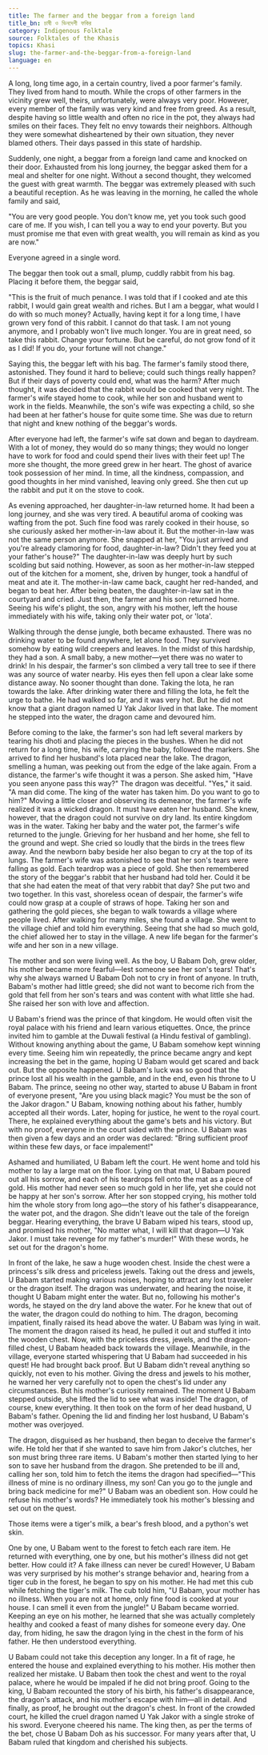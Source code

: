 ```yaml
---
title: The farmer and the beggar from a foreign land
title_bn: চাষী ও ভিনদেশী ফকির
category: Indigenous Folktale
source: Folktales of the Khasis
topics: Khasi
slug: the-farmer-and-the-beggar-from-a-foreign-land
language: en
---
```


A long, long time ago, in a certain country, lived a poor farmer's family. They lived from hand to mouth. While the crops of other farmers in the vicinity grew well, theirs, unfortunately, were always very poor. However, every member of the family was very kind and free from greed. As a result, despite having so little wealth and often no rice in the pot, they always had smiles on their faces. They felt no envy towards their neighbors. Although they were somewhat disheartened by their own situation, they never blamed others. Their days passed in this state of hardship.

Suddenly, one night, a beggar from a foreign land came and knocked on their door. Exhausted from his long journey, the beggar asked them for a meal and shelter for one night. Without a second thought, they welcomed the guest with great warmth. The beggar was extremely pleased with such a beautiful reception. As he was leaving in the morning, he called the whole family and said,

"You are very good people. You don't know me, yet you took such good care of me. If you wish, I can tell you a way to end your poverty. But you must promise me that even with great wealth, you will remain as kind as you are now."

Everyone agreed in a single word.

The beggar then took out a small, plump, cuddly rabbit from his bag. Placing it before them, the beggar said,

"This is the fruit of much penance. I was told that if I cooked and ate this rabbit, I would gain great wealth and riches. But I am a beggar, what would I do with so much money? Actually, having kept it for a long time, I have grown very fond of this rabbit. I cannot do that task. I am not young anymore, and I probably won't live much longer. You are in great need, so take this rabbit. Change your fortune. But be careful, do not grow fond of it as I did! If you do, your fortune will not change."

Saying this, the beggar left with his bag. The farmer's family stood there, astonished. They found it hard to believe; could such things really happen? But if their days of poverty could end, what was the harm? After much thought, it was decided that the rabbit would be cooked that very night. The farmer's wife stayed home to cook, while her son and husband went to work in the fields. Meanwhile, the son's wife was expecting a child, so she had been at her father's house for quite some time. She was due to return that night and knew nothing of the beggar's words.

After everyone had left, the farmer's wife sat down and began to daydream. With a lot of money, they would do so many things; they would no longer have to work for food and could spend their lives with their feet up! The more she thought, the more greed grew in her heart. The ghost of avarice took possession of her mind. In time, all the kindness, compassion, and good thoughts in her mind vanished, leaving only greed. She then cut up the rabbit and put it on the stove to cook.

As evening approached, her daughter-in-law returned home. It had been a long journey, and she was very tired. A beautiful aroma of cooking was wafting from the pot. Such fine food was rarely cooked in their house, so she curiously asked her mother-in-law about it. But the mother-in-law was not the same person anymore. She snapped at her, "You just arrived and you're already clamoring for food, daughter-in-law? Didn't they feed you at your father's house?" The daughter-in-law was deeply hurt by such scolding but said nothing. However, as soon as her mother-in-law stepped out of the kitchen for a moment, she, driven by hunger, took a handful of meat and ate it. The mother-in-law came back, caught her red-handed, and began to beat her. After being beaten, the daughter-in-law sat in the courtyard and cried. Just then, the farmer and his son returned home. Seeing his wife's plight, the son, angry with his mother, left the house immediately with his wife, taking only their water pot, or 'lota'.

Walking through the dense jungle, both became exhausted. There was no drinking water to be found anywhere, let alone food. They survived somehow by eating wild creepers and leaves. In the midst of this hardship, they had a son. A small baby, a new mother—yet there was no water to drink! In his despair, the farmer's son climbed a very tall tree to see if there was any source of water nearby. His eyes then fell upon a clear lake some distance away. No sooner thought than done. Taking the lota, he ran towards the lake. After drinking water there and filling the lota, he felt the urge to bathe. He had walked so far, and it was very hot. But he did not know that a giant dragon named U Yak Jakor lived in that lake. The moment he stepped into the water, the dragon came and devoured him.

Before coming to the lake, the farmer's son had left several markers by tearing his dhoti and placing the pieces in the bushes. When he did not return for a long time, his wife, carrying the baby, followed the markers. She arrived to find her husband's lota placed near the lake. The dragon, smelling a human, was peeking out from the edge of the lake again. From a distance, the farmer's wife thought it was a person. She asked him, "Have you seen anyone pass this way?" The dragon was deceitful. "Yes," it said. "A man did come. The king of the water has taken him. Do you want to go to him?" Moving a little closer and observing its demeanor, the farmer's wife realized it was a wicked dragon. It must have eaten her husband. She knew, however, that the dragon could not survive on dry land. Its entire kingdom was in the water. Taking her baby and the water pot, the farmer's wife returned to the jungle. Grieving for her husband and her home, she fell to the ground and wept. She cried so loudly that the birds in the trees flew away. And the newborn baby beside her also began to cry at the top of its lungs. The farmer's wife was astonished to see that her son's tears were falling as gold. Each teardrop was a piece of gold. She then remembered the story of the beggar's rabbit that her husband had told her. Could it be that she had eaten the meat of that very rabbit that day? She put two and two together. In this vast, shoreless ocean of despair, the farmer's wife could now grasp at a couple of straws of hope. Taking her son and gathering the gold pieces, she began to walk towards a village where people lived. After walking for many miles, she found a village. She went to the village chief and told him everything. Seeing that she had so much gold, the chief allowed her to stay in the village. A new life began for the farmer's wife and her son in a new village.

The mother and son were living well. As the boy, U Babam Doh, grew older, his mother became more fearful—lest someone see her son's tears! That's why she always warned U Babam Doh not to cry in front of anyone. In truth, Babam's mother had little greed; she did not want to become rich from the gold that fell from her son's tears and was content with what little she had. She raised her son with love and affection.

U Babam's friend was the prince of that kingdom. He would often visit the royal palace with his friend and learn various etiquettes. Once, the prince invited him to gamble at the Duwali festival (a Hindu festival of gambling). Without knowing anything about the game, U Babam somehow kept winning every time. Seeing him win repeatedly, the prince became angry and kept increasing the bet in the game, hoping U Babam would get scared and back out. But the opposite happened. U Babam's luck was so good that the prince lost all his wealth in the gamble, and in the end, even his throne to U Babam. The prince, seeing no other way, started to abuse U Babam in front of everyone present, "Are you using black magic? You must be the son of the Jakor dragon." U Babam, knowing nothing about his father, humbly accepted all their words. Later, hoping for justice, he went to the royal court. There, he explained everything about the game's bets and his victory. But with no proof, everyone in the court sided with the prince. U Babam was then given a few days and an order was declared: "Bring sufficient proof within these few days, or face impalement!"

Ashamed and humiliated, U Babam left the court. He went home and told his mother to lay a large mat on the floor. Lying on that mat, U Babam poured out all his sorrow, and each of his teardrops fell onto the mat as a piece of gold. His mother had never seen so much gold in her life, yet she could not be happy at her son's sorrow. After her son stopped crying, his mother told him the whole story from long ago—the story of his father's disappearance, the water pot, and the dragon. She didn't leave out the tale of the foreign beggar. Hearing everything, the brave U Babam wiped his tears, stood up, and promised his mother, "No matter what, I will kill that dragon—U Yak Jakor. I must take revenge for my father's murder!" With these words, he set out for the dragon's home.

In front of the lake, he saw a huge wooden chest. Inside the chest were a princess's silk dress and priceless jewels. Taking out the dress and jewels, U Babam started making various noises, hoping to attract any lost traveler or the dragon itself. The dragon was underwater, and hearing the noise, it thought U Babam might enter the water. But no, following his mother's words, he stayed on the dry land above the water. For he knew that out of the water, the dragon could do nothing to him. The dragon, becoming impatient, finally raised its head above the water. U Babam was lying in wait. The moment the dragon raised its head, he pulled it out and stuffed it into the wooden chest. Now, with the priceless dress, jewels, and the dragon-filled chest, U Babam headed back towards the village. Meanwhile, in the village, everyone started whispering that U Babam had succeeded in his quest! He had brought back proof. But U Babam didn't reveal anything so quickly, not even to his mother. Giving the dress and jewels to his mother, he warned her very carefully not to open the chest's lid under any circumstances. But his mother's curiosity remained. The moment U Babam stepped outside, she lifted the lid to see what was inside! The dragon, of course, knew everything. It then took on the form of her dead husband, U Babam's father. Opening the lid and finding her lost husband, U Babam's mother was overjoyed.

The dragon, disguised as her husband, then began to deceive the farmer's wife. He told her that if she wanted to save him from Jakor's clutches, her son must bring three rare items. U Babam's mother then started lying to her son to save her husband from the dragon. She pretended to be ill and, calling her son, told him to fetch the items the dragon had specified—"This illness of mine is no ordinary illness, my son! Can you go to the jungle and bring back medicine for me?" U Babam was an obedient son. How could he refuse his mother's words? He immediately took his mother's blessing and set out on the quest.

Those items were a tiger's milk, a bear's fresh blood, and a python's wet skin.

One by one, U Babam went to the forest to fetch each rare item. He returned with everything, one by one, but his mother's illness did not get better. How could it? A fake illness can never be cured! However, U Babam was very surprised by his mother's strange behavior and, hearing from a tiger cub in the forest, he began to spy on his mother. He had met this cub while fetching the tiger's milk. The cub told him, "U Babam, your mother has no illness. When you are not at home, only fine food is cooked at your house. I can smell it even from the jungle!" U Babam became worried. Keeping an eye on his mother, he learned that she was actually completely healthy and cooked a feast of many dishes for someone every day. One day, from hiding, he saw the dragon lying in the chest in the form of his father. He then understood everything.

U Babam could not take this deception any longer. In a fit of rage, he entered the house and explained everything to his mother. His mother then realized her mistake. U Babam then took the chest and went to the royal palace, where he would be impaled if he did not bring proof. Going to the king, U Babam recounted the story of his birth, his father's disappearance, the dragon's attack, and his mother's escape with him—all in detail. And finally, as proof, he brought out the dragon's chest. In front of the crowded court, he killed the cruel dragon named U Yak Jakor with a single stroke of his sword. Everyone cheered his name. The king then, as per the terms of the bet, chose U Babam Doh as his successor. For many years after that, U Babam ruled that kingdom and cherished his subjects.
